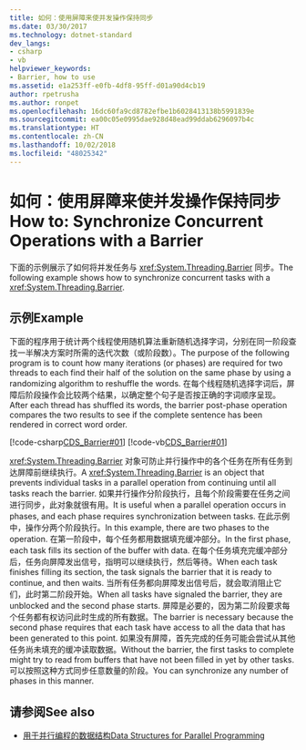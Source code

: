 ```yaml
---
title: 如何：使用屏障来使并发操作保持同步
ms.date: 03/30/2017
ms.technology: dotnet-standard
dev_langs:
- csharp
- vb
helpviewer_keywords:
- Barrier, how to use
ms.assetid: e1a253ff-e0fb-4df8-95ff-d01a90d4cb19
author: rpetrusha
ms.author: ronpet
ms.openlocfilehash: 16dc60fa9cd8782efbe1b6028413138b5991839e
ms.sourcegitcommit: ea00c05e0995dae928d48ead99ddab6296097b4c
ms.translationtype: HT
ms.contentlocale: zh-CN
ms.lasthandoff: 10/02/2018
ms.locfileid: "48025342"
---
```

# <a name="how-to-synchronize-concurrent-operations-with-a-barrier"></a><span data-ttu-id="1ee54-102">如何：使用屏障来使并发操作保持同步</span><span class="sxs-lookup"><span data-stu-id="1ee54-102">How to: Synchronize Concurrent Operations with a Barrier</span></span>
<span data-ttu-id="1ee54-103">下面的示例展示了如何将并发任务与 <xref:System.Threading.Barrier> 同步。</span><span class="sxs-lookup"><span data-stu-id="1ee54-103">The following example shows how to synchronize concurrent tasks with a <xref:System.Threading.Barrier>.</span></span>  
  
## <a name="example"></a><span data-ttu-id="1ee54-104">示例</span><span class="sxs-lookup"><span data-stu-id="1ee54-104">Example</span></span>  
 <span data-ttu-id="1ee54-105">下面的程序用于统计两个线程使用随机算法重新随机选择字词，分别在同一阶段查找一半解决方案时所需的迭代次数（或阶段数）。</span><span class="sxs-lookup"><span data-stu-id="1ee54-105">The purpose of the following program is to count how many iterations (or phases) are required for two threads to each find their half of the solution on the same phase by using a randomizing algorithm to reshuffle the words.</span></span> <span data-ttu-id="1ee54-106">在每个线程随机选择字词后，屏障后阶段操作会比较两个结果，以确定整个句子是否按正确的字词顺序呈现。</span><span class="sxs-lookup"><span data-stu-id="1ee54-106">After each thread has shuffled its words, the barrier post-phase operation compares the two results to see if the complete sentence has been rendered in correct word order.</span></span>  
  
 [!code-csharp[CDS_Barrier#01](../../../samples/snippets/csharp/VS_Snippets_Misc/cds_barrier/cs/barrier.cs#01)]
 [!code-vb[CDS_Barrier#01](../../../samples/snippets/visualbasic/VS_Snippets_Misc/cds_barrier/vb/barrier_vb.vb#01)]  
  
 <span data-ttu-id="1ee54-107"><xref:System.Threading.Barrier> 对象可防止并行操作中的各个任务在所有任务到达屏障前继续执行。</span><span class="sxs-lookup"><span data-stu-id="1ee54-107">A <xref:System.Threading.Barrier> is an object that prevents individual tasks in a parallel operation from continuing until all tasks reach the barrier.</span></span> <span data-ttu-id="1ee54-108">如果并行操作分阶段执行，且每个阶段需要在任务之间进行同步，此对象就很有用。</span><span class="sxs-lookup"><span data-stu-id="1ee54-108">It is useful when a parallel operation occurs in phases, and each phase requires synchronization between tasks.</span></span> <span data-ttu-id="1ee54-109">在此示例中，操作分两个阶段执行。</span><span class="sxs-lookup"><span data-stu-id="1ee54-109">In this example, there are two phases to the operation.</span></span> <span data-ttu-id="1ee54-110">在第一阶段中，每个任务都用数据填充缓冲部分。</span><span class="sxs-lookup"><span data-stu-id="1ee54-110">In the first phase, each task fills its section of the buffer with data.</span></span> <span data-ttu-id="1ee54-111">在每个任务填充完缓冲部分后，任务向屏障发出信号，指明可以继续执行，然后等待。</span><span class="sxs-lookup"><span data-stu-id="1ee54-111">When each task finishes filling its section, the task signals the barrier that it is ready to continue, and then waits.</span></span> <span data-ttu-id="1ee54-112">当所有任务都向屏障发出信号后，就会取消阻止它们，此时第二阶段开始。</span><span class="sxs-lookup"><span data-stu-id="1ee54-112">When all tasks have signaled the barrier, they are unblocked and the second phase starts.</span></span> <span data-ttu-id="1ee54-113">屏障是必要的，因为第二阶段要求每个任务都有权访问此时生成的所有数据。</span><span class="sxs-lookup"><span data-stu-id="1ee54-113">The barrier is necessary because the second phase requires that each task have access to all the data that has been generated to this point.</span></span> <span data-ttu-id="1ee54-114">如果没有屏障，首先完成的任务可能会尝试从其他任务尚未填充的缓冲读取数据。</span><span class="sxs-lookup"><span data-stu-id="1ee54-114">Without the barrier, the first tasks to complete might try to read from buffers that have not been filled in yet by other tasks.</span></span> <span data-ttu-id="1ee54-115">可以按照这种方式同步任意数量的阶段。</span><span class="sxs-lookup"><span data-stu-id="1ee54-115">You can synchronize any number of phases in this manner.</span></span>  
  
## <a name="see-also"></a><span data-ttu-id="1ee54-116">请参阅</span><span class="sxs-lookup"><span data-stu-id="1ee54-116">See also</span></span>

- [<span data-ttu-id="1ee54-117">用于并行编程的数据结构</span><span class="sxs-lookup"><span data-stu-id="1ee54-117">Data Structures for Parallel Programming</span></span>](../../../docs/standard/parallel-programming/data-structures-for-parallel-programming.md)
